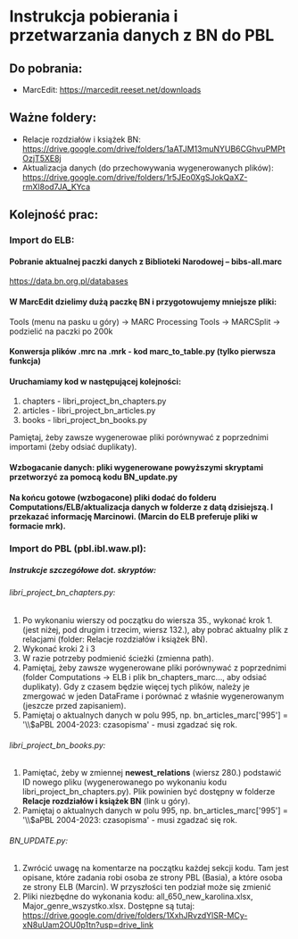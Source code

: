 # Instrukcja pobierania i przetwarzania danych z BN do PBL

## Do pobrania:
- MarcEdit: https://marcedit.reeset.net/downloads

## Ważne foldery:

- Relacje rozdziałów i książek BN: https://drive.google.com/drive/folders/1aATJM13muNYUB6CGhvuPMPtOzjT5XE8j
- Aktualizacja danych (do przechowywania wygenerowanych plików): https://drive.google.com/drive/folders/1r5JEo0XgSJokQaXZ-rmXl8od7JA_KYca



## Kolejność prac:

### Import do ELB:
#### Pobranie aktualnej paczki danych z Biblioteki Narodowej  – bibs-all.marc
https://data.bn.org.pl/databases
#### W MarcEdit dzielimy dużą paczkę BN i przygotowujemy mniejsze pliki:
Tools (menu na pasku u góry) → MARC Processing Tools → MARCSplit → podzielić na paczki po 200k
#### Konwersja plików .mrc na .mrk - kod marc_to_table.py (tylko pierwsza funkcja)
#### Uruchamiamy kod w następującej kolejności:
1. chapters - libri_project_bn_chapters.py
2. articles - libri_project_bn_articles.py
3. books - libri_project_bn_books.py

Pamiętaj, żeby zawsze wygenerowae pliki porównywać z poprzednimi importami (żeby odsiać duplikaty).
#### Wzbogacanie danych: pliki wygenerowane powyższymi skryptami przetworzyć za pomocą kodu BN_update.py

#### Na końcu gotowe (wzbogacone) pliki dodać do folderu Computations/ELB/aktualizacja danych w folderze z datą dzisiejszą. I przekazać informację Marcinowi. (Marcin do ELB preferuje pliki w formacie mrk).

### Import do PBL (pbl.ibl.waw.pl):







##### Instrukcje szczegółowe dot. skryptów:

###### libri_project_bn_chapters.py:
1. Po wykonaniu wierszy od początku do wiersza 35., wykonać krok 1. (jest niżej, pod drugim i trzecim, wiersz 132.), aby pobrać aktualny plik z relacjami (folder: Relacje rozdziałów i książek BN).
2. Wykonać kroki 2 i 3
3. W razie potrzeby podmienić ścieżki (zmienna path).
4. Pamiętaj, żeby zawsze wygenerowane pliki porównywać z poprzednimi (folder Computations -> ELB i plik bn_chapters_marc..., aby odsiać duplikaty). Gdy z czasem będzie więcej tych plików, należy je zmergować w jeden DataFrame i porównać z właśnie wygenerowanym (jeszcze przed zapisaniem).
5. Pamiętaj o aktualnych danych w polu 995, np. bn_articles_marc['995'] = '\\\\$aPBL 2004-2023: czasopisma' - musi zgadzać się rok.

###### libri_project_bn_books.py:
1. Pamiętać, żeby w zmiennej **newest_relations** (wiersz 280.) podstawić ID nowego pliku (wygenerowanego po wykonaniu kodu libri_project_bn_chapters.py). Plik powinien być dostępny w folderze **Relacje rozdziałów i książek BN** (link u góry).
2. Pamiętaj o aktualnych danych w polu 995, np. bn_articles_marc['995'] = '\\\\$aPBL 2004-2023: czasopisma' - musi zgadzać się rok.


###### BN_UPDATE.py:
1. Zwrócić uwagę na komentarze na początku każdej sekcji kodu. Tam jest opisane, które zadania robi osoba ze strony PBL (Basia), a które osoba ze strony ELB (Marcin). W przyszłości ten podział może się zmienić
2. Pliki niezbędne do wykonania kodu: all_650_new_karolina.xlsx, Major_genre_wszystko.xlsx. Dostępne są tutaj: https://drive.google.com/drive/folders/1XxhJRvzdYlSR-MCy-xN8uUam2OU0p1tn?usp=drive_link
